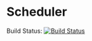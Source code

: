 # Scheduler

Build Status: [![Build Status](https://travis-ci.com/80-20-Components/scheduler.svg?branch=develop)](https://travis-ci.com/80-20-Components/scheduler)
